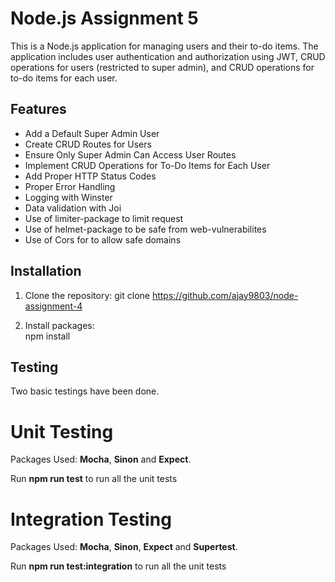 # Node.js Assignment 5

This is a Node.js application for managing users and their to-do items. The application includes user authentication and authorization using JWT, CRUD operations for users (restricted to super admin), and CRUD operations for to-do items for each user. 

## Features

- Add a Default Super Admin User
- Create CRUD Routes for Users
- Ensure Only Super Admin Can Access User Routes
- Implement CRUD Operations for To-Do Items for Each User
- Add Proper HTTP Status Codes
- Proper Error Handling
- Logging with Winster
- Data validation with Joi
- Use of limiter-package to limit request
- Use of helmet-package to be safe from web-vulnerabilites
- Use of Cors for to allow safe domains

## Installation

1. Clone the repository:
   git clone https://github.com/ajay9803/node-assignment-4

2. Install packages:  
   npm install

## Testing
Two basic testings have been done.

# Unit Testing
Packages Used: **Mocha**, **Sinon** and **Expect**.

Run **npm run test** to run all the unit tests 

# Integration Testing
Packages Used: **Mocha**, **Sinon**, **Expect** and **Supertest**.

Run **npm run test:integration** to run all the unit tests 